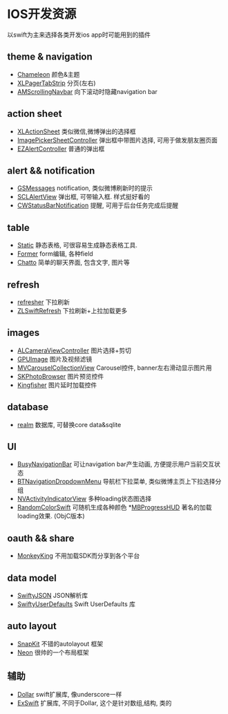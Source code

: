 # IOS开发资源
以swift为主来选择各类开发ios app时可能用到的插件

## theme & navigation
* [Chameleon](https://github.com/ViccAlexander/Chameleon) 颜色&主题
* [XLPagerTabStrip](https://github.com/xmartlabs/XLPagerTabStrip) 分页(左右)
* [AMScrollingNavbar](https://github.com/andreamazz/AMScrollingNavbar) 向下滚动时隐藏navigation bar


## action sheet
* [XLActionSheet](https://github.com/xmartlabs/XLActionController) 类似微信,微博弹出的选择框
* [ImagePickerSheetController](https://github.com/larcus94/ImagePickerSheetController) 弹出框中带图片选择, 可用于做发朋友圈页面
* [EZAlertController](https://github.com/thellimist/EZAlertController) 普通的弹出框

## alert && notification
* [GSMessages](https://github.com/wxxsw/GSMessages) notification, 类似微博刷新时的提示
* [SCLAlertView](https://github.com/vikmeup/SCLAlertView-Swift) 弹出框, 可带输入框. 样式挺好看的
* [CWStatusBarNotification](https://github.com/cezarywojcik/CWStatusBarNotification/tree/swift) 提醒, 可用于后台任务完成后提醒

## table
* [Static](https://github.com/venmo/Static) 静态表格, 可很容易生成静态表格工具.
* [Former](https://github.com/ra1028/Former) form编辑, 各种field
* [Chatto](https://github.com/badoo/Chatto) 简单的聊天界面, 包含文字, 图片等



## refresh
* [refresher](https://github.com/jcavar/refresher) 下拉刷新   
* [ZLSwiftRefresh](https://github.com/MakeZL/ZLSwiftRefresh) 下拉刷新+上拉加载更多

## images
* [ALCameraViewController](https://github.com/AlexLittlejohn/ALCameraViewController) 图片选择+剪切   
* [GPUImage](https://github.com/BradLarson/GPUImage) 图片及视频滤镜   
* [MVCarouselCollectionView](https://github.com/bizz84/MVCarouselCollectionView) Carousel控件, banner左右滑动显示图片用   
* [SKPhotoBrowser](https://github.com/suzuki-0000/SKPhotoBrowser) 图片预览控件
* [Kingfisher](https://github.com/onevcat/Kingfisher) 图片延时加载控件

## database
* [realm](https://github.com/realm/realm-cocoa) 数据库, 可替换core data&sqlite

## UI
* [BusyNavigationBar](https://github.com/gmertk/BusyNavigationBar) 可让navigation bar产生动画, 方便提示用户当前交互状态
* [BTNavigationDropdownMenu](https://github.com/PhamBaTho/BTNavigationDropdownMenu) 导航栏下拉菜单, 类似微博主页上下拉选择分组
* [NVActivityIndicatorView](https://github.com/ninjaprox/NVActivityIndicatorView) 多种loading状态图选择
* [RandomColorSwift](https://github.com/onevcat/RandomColorSwift) 可随机生成各种颜色
*[MBProgressHUD](https://github.com/jdg/MBProgressHUD) 著名的加载loading效果. (ObjC版本)

## oauth && share
* [MonkeyKing](https://github.com/nixzhu/MonkeyKing/) 不用加载SDK而分享到各个平台

## data model
* [SwiftyJSON](https://github.com/SwiftyJSON/SwiftyJSON) JSON解析库
* [SwiftyUserDefaults](https://github.com/radex/SwiftyUserDefaults) Swift UserDefaults 库


## auto layout
* [SnapKit](https://github.com/SnapKit/SnapKit) 不错的autolayout 框架
* [Neon](https://github.com/mamaral/Neon) 很帅的一个布局框架

## 辅助
* [Dollar](https://github.com/ankurp/Dollar) swift扩展库, 像underscore一样
* [ExSwift](https://github.com/pNre/ExSwift) 扩展库, 不同于Dollar, 这个是针对数组,结构, 类的
